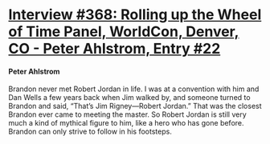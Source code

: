 # [Interview #368: Rolling up the Wheel of Time Panel, WorldCon, Denver, CO - Peter Ahlstrom, Entry #22](https://www.theoryland.com/intvmain.php?i=368#22)

#### Peter Ahlstrom

Brandon never met Robert Jordan in life. I was at a convention with him and Dan Wells a few years back when Jim walked by, and someone turned to Brandon and said, “That’s Jim Rigney—Robert Jordan.” That was the closest Brandon ever came to meeting the master. So Robert Jordan is still very much a kind of mythical figure to him, like a hero who has gone before. Brandon can only strive to follow in his footsteps.

